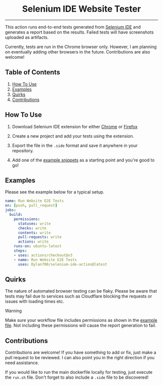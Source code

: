 <div align="center">
<h1>Selenium IDE Website Tester</h1>
</div>

<hr>

This action runs end-to-end tests generated from [Selenium IDE](https://www.selenium.dev/selenium-ide/) and generates a report based on the results. Failed tests will have screenshots uploaded as artifacts.

Currently, tests are run in the Chrome browser only. However, I am planning on eventually adding other browsers in the future. Contributions are also welcome!
</div>

## Table of Contents
1. [How To Use](#How-To-Use)
1. [Examples](#Examples)
1. [Quirks](#Quirks)
1. [Contributions](#Contributions)

## How To Use

1. Download Selenium IDE extension for either [Chrome](https://chrome.google.com/webstore/detail/selenium-ide/mooikfkahbdckldjjndioackbalphokd) or [Firefox](https://addons.mozilla.org/en-GB/firefox/addon/selenium-ide/)

2. Create a new project and add your tests using the extension.

3. Export the file in the `.side` format and save it anywhere in your repository.

4. Add one of the [example snippets](#Examples) as a starting point and you're good to go! 

## Examples

Please see the example below for a typical setup.

```yaml
name: Run Website E2E Tests
on: [push, pull_request]
jobs:
  build:
    permissions:
      statuses: write
      checks: write
      contents: write
      pull-requests: write
      actions: write
    runs-on: ubuntu-latest
    steps:
    - uses: actions/checkout@v3
    - name: Run Website E2E Tests
      uses: Dylan700/selenium-ide-action@latest 
```

## Quirks

The nature of automated browser testing can be flaky. Please be aware that tests may fail due to services such as Cloudflare blocking the requests or issues with loading times etc.

> [!WARNING]
> Make sure your workflow file includes permissions as shown in the [example file](#Examples). Not including these permissions will cause the report generation to fail.

## Contributions
Contributions are welcome! If you have something to add or fix, just make a pull request to be reviewed. I can also point you in the right direction if you need assistance.

If you would like to run the main dockerfile locally for testing, just execute the `run.sh` file. Don't forget to also include a `.side` file to be discovered!
